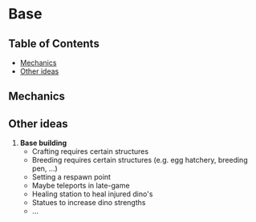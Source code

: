 # Base

## Table of Contents

- [Mechanics](#mechanics)
- [Other ideas](#other-ideas)

## Mechanics

## Other ideas

1. **Base building**
    - Crafting requires certain structures
    - Breeding requires certain structures (e.g. egg hatchery, breeding pen, ...)
    - Setting a respawn point
    - Maybe teleports in late-game
    - Healing station to heal injured dino's
    - Statues to increase dino strengths
    - ...